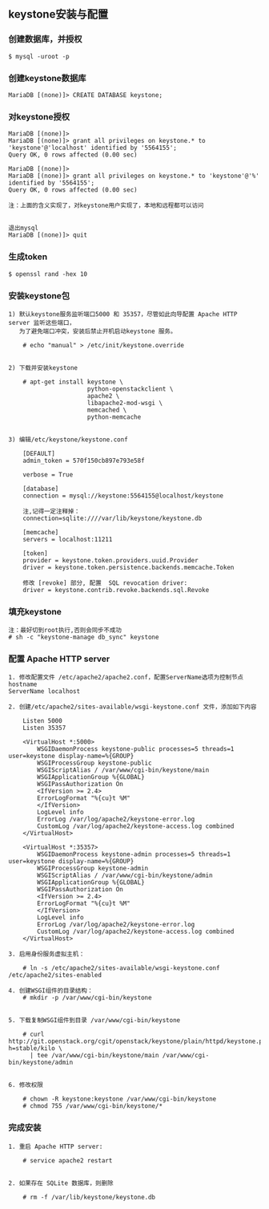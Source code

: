 ## keystone安装与配置


### 创建数据库，并授权

    $ mysql -uroot -p


### 创建keystone数据库

    MariaDB [(none)]> CREATE DATABASE keystone;


### 对keystone授权

    MariaDB [(none)]>
    MariaDB [(none)]> grant all privileges on keystone.* to 'keystone'@'localhost' identified by '5564155';
    Query OK, 0 rows affected (0.00 sec)

    MariaDB [(none)]>
    MariaDB [(none)]> grant all privileges on keystone.* to 'keystone'@'%' identified by '5564155';
    Query OK, 0 rows affected (0.00 sec)

    注：上面的含义实现了，对keystone用户实现了，本地和远程都可以访问


    退出mysql
    MariaDB [(none)]> quit


### 生成token

    $ openssl rand -hex 10


### 安装keystone包


    1) 默认keystone服务监听端口5000 和 35357，尽管如此向导配置 Apache HTTP server 监听这些端口，
       为了避免端口冲突，安装后禁止开机启动keystone 服务。

        # echo "manual" > /etc/init/keystone.override


    2) 下载并安装keystone

        # apt-get install keystone \
                          python-openstackclient \
                          apache2 \
                          libapache2-mod-wsgi \
                          memcached \
                          python-memcache


    3) 编辑/etc/keystone/keystone.conf

        [DEFAULT]
        admin_token = 570f150cb897e793e58f

        verbose = True

        [database]
        connection = mysql://keystone:5564155@localhost/keystone

        注,记得一定注释掉：
        connection=sqlite:////var/lib/keystone/keystone.db

        [memcache]
        servers = localhost:11211

        [token]
        provider = keystone.token.providers.uuid.Provider
        driver = keystone.token.persistence.backends.memcache.Token

        修改 [revoke] 部分, 配置  SQL revocation driver:
        driver = keystone.contrib.revoke.backends.sql.Revoke


### 填充keystone

    注：最好切到root执行,否则会同步不成功
    # sh -c "keystone-manage db_sync" keystone


### 配置 Apache HTTP server


    1. 修改配置文件 /etc/apache2/apache2.conf，配置ServerName选项为控制节点hostname
    ServerName localhost

    2. 创建/etc/apache2/sites-available/wsgi-keystone.conf 文件，添加如下内容

        Listen 5000
        Listen 35357

        <VirtualHost *:5000>
            WSGIDaemonProcess keystone-public processes=5 threads=1 user=keystone display-name=%{GROUP}
            WSGIProcessGroup keystone-public
            WSGIScriptAlias / /var/www/cgi-bin/keystone/main
            WSGIApplicationGroup %{GLOBAL}
            WSGIPassAuthorization On
            <IfVersion >= 2.4>
            ErrorLogFormat "%{cu}t %M"
            </IfVersion>
            LogLevel info
            ErrorLog /var/log/apache2/keystone-error.log
            CustomLog /var/log/apache2/keystone-access.log combined
        </VirtualHost>

        <VirtualHost *:35357>
            WSGIDaemonProcess keystone-admin processes=5 threads=1 user=keystone display-name=%{GROUP}
            WSGIProcessGroup keystone-admin
            WSGIScriptAlias / /var/www/cgi-bin/keystone/admin
            WSGIApplicationGroup %{GLOBAL}
            WSGIPassAuthorization On
            <IfVersion >= 2.4>
            ErrorLogFormat "%{cu}t %M"
            </IfVersion>
            LogLevel info
            ErrorLog /var/log/apache2/keystone-error.log
            CustomLog /var/log/apache2/keystone-access.log combined
        </VirtualHost>

    3. 启用身份服务虚拟主机：

        # ln -s /etc/apache2/sites-available/wsgi-keystone.conf /etc/apache2/sites-enabled

    4. 创建WSGI组件的目录结构：
        # mkdir -p /var/www/cgi-bin/keystone


    5. 下载复制WSGI组件到目录 /var/www/cgi-bin/keystone

        # curl http://git.openstack.org/cgit/openstack/keystone/plain/httpd/keystone.py?h=stable/kilo \
          | tee /var/www/cgi-bin/keystone/main /var/www/cgi-bin/keystone/admin


    6. 修改权限

        # chown -R keystone:keystone /var/www/cgi-bin/keystone
        # chmod 755 /var/www/cgi-bin/keystone/*

### 完成安装

    1. 重启 Apache HTTP server:

        # service apache2 restart


    2. 如果存在 SQLite 数据库，则删除

        # rm -f /var/lib/keystone/keystone.db
